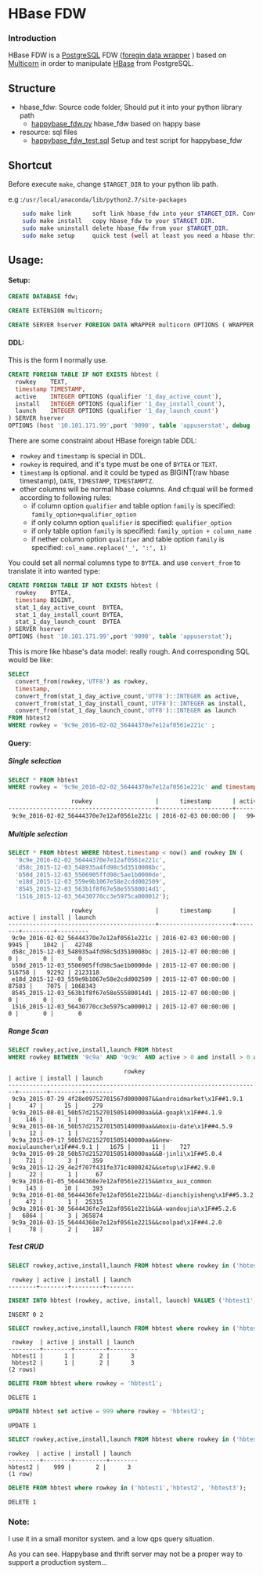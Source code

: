 # HBase FDW

### Introduction
HBase FDW is a [PostgreSQL](https://www.postgresql.org/) FDW ([foregin data wrapper](https://wiki.postgresql.org/wiki/Foreign_data_wrappers) ) based on [Multicorn](http://multicorn.org/) in order to manipulate [HBase](http://hbase.apache.org/) from PostgreSQL.

## Structure
* hbase_fdw:    Source code folder, Should put it into your python library path
  * [happybase_fdw.py](hbase_fdw/happybase_fdw.py)  hbase_fdw based on happy base 
* resource:     sql files
  * [happybase_fdw_test.sql](resource/happybase_fdw_test.sql) Setup and test script for happybase_fdw

## Shortcut
Before execute `make`, change `$TARGET_DIR` to your python lib path.

e.g :`/usr/local/anaconda/lib/python2.7/site-packages`

```bash
	sudo make link		soft link hbase_fdw into your $TARGET_DIR. Convient for debugging.
	sudo make install 	copy hbase_fdw to your $TARGET_DIR.
	sudo make uninstall delete hbase_fdw from your $TARGET_DIR.
	sudo make setup		quick test (well at least you need a hbase thrift service first....)
```

## Usage:

#### Setup:
```sql
CREATE DATABASE fdw;

CREATE EXTENSION multicorn;

CREATE SERVER hserver FOREIGN DATA WRAPPER multicorn OPTIONS ( WRAPPER 'hbase_fdw.HappyBaseFdw');
```


#### DDL:
This is the form I normally use.
```sql
CREATE FOREIGN TABLE IF NOT EXISTS hbtest (
  rowkey    TEXT,
  timestamp TIMESTAMP,
  active    INTEGER OPTIONS (qualifier '1_day_active_count'),
  install   INTEGER OPTIONS (qualifier '1_day_install_count'),
  launch    INTEGER OPTIONS (qualifier '1_day_launch_count')
) SERVER hserver
OPTIONS (host '10.101.171.99',port '9090', table 'appuserstat', debug 'False', family 'stat');
```

There are some constraint about HBase foreign table DDL:
* `rowkey` and `timestamp` is special in DDL.
* `rowkey` is required, and it's type must be one of `BYTEA` or `TEXT`.
* `timestamp` is optional. and it could be typed as BIGINT(raw hbase timestamp), `DATE`, `TIMESTAMP`, `TIMESTAMPTZ`.
* other columns will be normal hbase columns. And cf:qual will be formed according to following rules:
    * if column option `qualifier` and table option `family` is specified: `family_option+qualifier_option`
    * if only column option `qualifier` is specified: `qualifier_option`
    * if only table option `family` is specified: `family_option + column_name`
    * if nether column option `qualifier` and table option `family` is specified: `col_name.replace('_', ':', 1)`

You could set all normal columns type to `BYTEA`. and use `convert_from` to translate it into wanted type:
```sql
CREATE FOREIGN TABLE IF NOT EXISTS hbtest (
  rowkey    BYTEA,
  timestamp BIGINT,
  stat_1_day_active_count  BYTEA,
  stat_1_day_install_count BYTEA,
  stat_1_day_launch_count  BYTEA
) SERVER hserver
OPTIONS (host '10.101.171.99',port '9090', table 'appuserstat');
```
This is more like hbase's data model: really rough. And corresponding SQL would be like:

```sql
SELECT
  convert_from(rowkey,'UTF8') as rowkey,
  timestamp,
  convert_from(stat_1_day_active_count,'UTF8')::INTEGER as active,
  convert_from(stat_1_day_install_count,'UTF8')::INTEGER as install,
  convert_from(stat_1_day_launch_count,'UTF8')::INTEGER as launch
FROM hbtest2
WHERE rowkey = '9c9e_2016-02-02_56444370e7e12af0561e221c' ;
```



#### Query:

##### Single selection
```sql
SELECT * FROM hbtest
WHERE rowkey = '9c9e_2016-02-02_56444370e7e12af0561e221c' and timestamp < '2016-03-01';
```

```bash
                  rowkey                  |      timestamp      | active | install | launch
------------------------------------------+---------------------+--------+---------+--------
 9c9e_2016-02-02_56444370e7e12af0561e221c | 2016-02-03 00:00:00 |   9945 |    1042 |  42748
```

##### Multiple selection
```sql
SELECT * FROM hbtest WHERE hbtest.timestamp < now() and rowkey IN (
  '9c9e_2016-02-02_56444370e7e12af0561e221c',
  'd58c_2015-12-03_548935a4fd98c5d3510008bc',
  'b50d_2015-12-03_5506905ffd98c5ae1b0000de',
  'e18d_2015-12-03_559e9b1067e58e2cdd002509',
  '8545_2015-12-03_563b1f8f67e58e55580014d1',
  '1516_2015-12-03_56430770cc3e5975ca000012');
```
```
                  rowkey                  |      timestamp      | active | install | launch
------------------------------------------+---------------------+--------+---------+---------
 9c9e_2016-02-02_56444370e7e12af0561e221c | 2016-02-03 00:00:00 |   9945 |    1042 |   42748
 d58c_2015-12-03_548935a4fd98c5d3510008bc | 2015-12-07 00:00:00 |      0 |       0 |       0
 b50d_2015-12-03_5506905ffd98c5ae1b0000de | 2015-12-07 00:00:00 | 516758 |   92292 | 2123118
 e18d_2015-12-03_559e9b1067e58e2cdd002509 | 2015-12-07 00:00:00 |  87583 |    7075 | 1068343
 8545_2015-12-03_563b1f8f67e58e55580014d1 | 2015-12-07 00:00:00 |      0 |       0 |       0
 1516_2015-12-03_56430770cc3e5975ca000012 | 2015-12-07 00:00:00 |      0 |       0 |       0
```

##### Range Scan
```sql
SELECT rowkey,active,install,launch FROM hbtest
WHERE rowkey BETWEEN '9c9a' AND '9c9c' AND active > 0 and install > 0 and rowkey ~ '^.{4}_.{10}_\w{24}' LIMIT 10;
```
```
                                 rowkey                                 | active | install | launch
------------------------------------------------------------------------+--------+---------+--------
 9c9a_2015-07-29_4f28e09752701567d0000087&&androidmarket\x1F##1.9.1     |     47 |      15 |    279
 9c9a_2015-08-01_50b57d2152701505140000aa&&A-goapk\x1F##4.1.9           |    146 |       1 |     71
 9c9a_2015-08-16_50b57d2152701505140000aa&&moxiu-date\x1F##4.5.9        |     12 |       1 |      7
 9c9a_2015-09-17_50b57d2152701505140000aa&&new-moxiulauncher\x1F##4.9.1 |   1675 |      11 |    727
 9c9a_2015-09-28_50b57d2152701505140000aa&&B-jinli\x1F##5.0.4           |    721 |       3 |    359
 9c9a_2015-12-29_4e2f707f431fe371c4000242&&setup\x1F##2.9.0             |     22 |       1 |     67
 9c9a_2016-01-05_56444368e7e12af0561e2215&&mtxx_aux_common              |    143 |      10 |    393
 9c9a_2016-01-08_5644436fe7e12af0561e221b&&z-dianchiyisheng\x1F##5.3.2  |    472 |       1 |  25315
 9c9a_2016-01-30_5644436fe7e12af0561e221b&&A-wandoujia\x1F##5.2.6       |   6864 |       3 | 365874
 9c9a_2016-03-15_56444368e7e12af0561e2215&&coolpad\x1F##4.2.0           |     78 |       2 |    187
```



##### Test CRUD

```sql
SELECT rowkey,active,install,launch FROM hbtest where rowkey in ('hbtest1','hbtest2','hbtest3');
```
```
 rowkey | active | install | launch
--------+--------+---------+--------
```




```sql
INSERT INTO hbtest (rowkey, active, install, launch) VALUES ('hbtest1', 1, 2, 3),('hbtest2', 1, 2, 3);
```
```
INSERT 0 2
```




```sql
SELECT rowkey,active,install,launch FROM hbtest where rowkey in ('hbtest1','hbtest2','hbtest3');
```
```
 rowkey  | active | install | launch
---------+--------+---------+--------
 hbtest1 |      1 |       2 |      3
 hbtest2 |      1 |       2 |      3
(2 rows)
```




```sql
DELETE FROM hbtest where rowkey = 'hbtest1';
```
```
DELETE 1
```




```sql
UPDATE hbtest set active = 999 where rowkey = 'hbtest2';
```
```
UPDATE 1
```



```sql
SELECT rowkey,active,install,launch FROM hbtest where rowkey in ('hbtest1','hbtest2', 'hbtest3');
```
 ```
 rowkey  | active | install | launch
---------+--------+---------+--------
 hbtest2 |    999 |       2 |      3
(1 row)
 ```



```sql
DELETE FROM hbtest where rowkey in ('hbtest1','hbtest2', 'hbtest3');
```
```
DELETE 1
```



### Note:

I use it in a small monitor system. and a low qps query situation.

As you can see. Happybase and thrift server may not be a proper way to support a production system...

